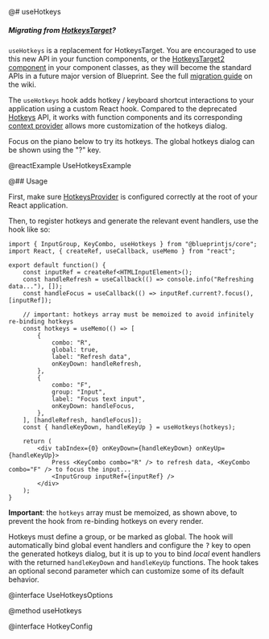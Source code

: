 @# useHotkeys

<div class="@ns-callout @ns-intent-primary @ns-icon-info-sign">
    <h5 class="@ns-heading">

Migrating from [HotkeysTarget](#core/legacy/hotkeys-legacy)?

</h5>

`useHotkeys` is a replacement for HotkeysTarget. You are encouraged to use this new API in your function
components, or the [HotkeysTarget2 component](#core/components/hotkeys-target2) in your component classes,
as they will become the standard APIs in a future major version of Blueprint. See the full
[migration guide](https://github.com/palantir/blueprint/wiki/HotkeysTarget-&-useHotkeys-migration) on the wiki.

</div>

The `useHotkeys` hook adds hotkey / keyboard shortcut interactions to your application using a custom React hook.
Compared to the deprecated [Hotkeys](#core/legacy/hotkeys-legacy) API, it works with function components and its
corresponding [context provider](#core/context/hotkeys-provider) allows more customization of the hotkeys dialog.

Focus on the piano below to try its hotkeys. The global hotkeys dialog can be shown using the "?" key.

@reactExample UseHotkeysExample

@## Usage

First, make sure [HotkeysProvider](#core/context/hotkeys-provider) is configured correctly at the root of your
React application.

Then, to register hotkeys and generate the relevant event handlers, use the hook like so:

```tsx
import { InputGroup, KeyCombo, useHotkeys } from "@blueprintjs/core";
import React, { createRef, useCallback, useMemo } from "react";

export default function() {
    const inputRef = createRef<HTMLInputElement>();
    const handleRefresh = useCallback(() => console.info("Refreshing data..."), []);
    const handleFocus = useCallback(() => inputRef.current?.focus(), [inputRef]);

    // important: hotkeys array must be memoized to avoid infinitely re-binding hotkeys
    const hotkeys = useMemo(() => [
        {
            combo: "R",
            global: true,
            label: "Refresh data",
            onKeyDown: handleRefresh,
        },
        {
            combo: "F",
            group: "Input",
            label: "Focus text input",
            onKeyDown: handleFocus,
        },
    ], [handleRefresh, handleFocus]);
    const { handleKeyDown, handleKeyUp } = useHotkeys(hotkeys);

    return (
        <div tabIndex={0} onKeyDown={handleKeyDown} onKeyUp={handleKeyUp}>
            Press <KeyCombo combo="R" /> to refresh data, <KeyCombo combo="F" /> to focus the input...
            <InputGroup inputRef={inputRef} />
        </div>
    );
}
```

__Important__: the `hotkeys` array must be memoized, as shown above, to prevent the hook from re-binding
hotkeys on every render.

Hotkeys must define a group, or be marked as global. The hook will automatically bind global event handlers
and configure the <kbd>?</kbd> key to open the generated hotkeys dialog, but it is up to you to bind _local_
event handlers with the returned `handleKeyDown` and `handleKeyUp` functions. The hook takes an optional
second parameter which can customize some of its default behavior.

@interface UseHotkeysOptions

@method useHotkeys

@interface HotkeyConfig
